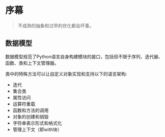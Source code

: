 # 序幕

> 不成熟的抽象和过早的优化都会坏事。

## 数据模型

数据模型规范了Python语言自身构建模块的接口，包括但不限于序列、迭代器、函数、类和上下文管理器。

类中的特殊方法可以让自定义对象实现和支持以下的语言架构:

- 迭代
- 集合类
- 属性访问
- 运算符重载
- 函数和方法的调用
- 对象的创建和销毁
- 字符串表示形式和格式化
- 管理上下文（即with块）



